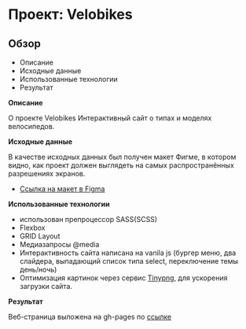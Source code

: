 # Проект: Velobikes

## Обзор

- Описание
- Исходные данные
- Использованные технологии
- Результат

**Описание**

О проекте Velobikes
Интерактивный сайт о типах и моделях велосипедов.

**Исходные данные**

В качестве исходных данных был получен макет Фигме, в котором видно, как проект должен выглядеть на самых распространённых разрешениях экранов.

- [Ссылка на макет в Figma](https://www.figma.com/file/G3UWFlQmNtNs67751YiDH2/Month-of-Landings_external-link?node-id=0%3A1)

**Использованные технологии**

- использован препроцессор SASS(SCSS)
- Flexbox
- GRID Layout
- Медиазапросы @media
- Интерактивность сайта написана на vanila js (бургер меню, два слайдера, выпадающий список типа select, переключение темы день/ночь)
- Оптимизация картинок через сервис [Tinypng](https://tinypng.com/), для ускорения загрузки сайта.

**Результат**

Веб-страница выложена на gh-pages по [ссылке](https://foxriver660.github.io/velobikes/)
